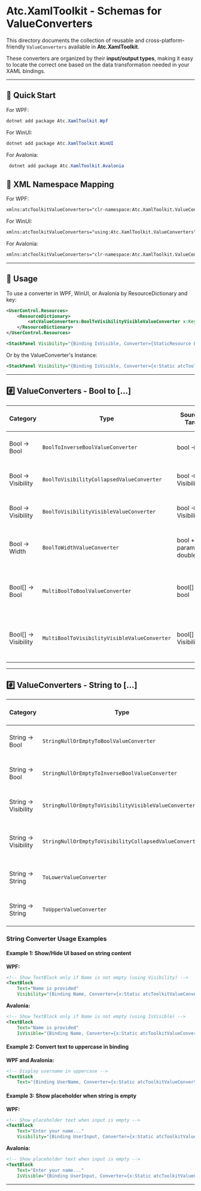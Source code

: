 # Atc.XamlToolkit - Schemas for ValueConverters

This directory documents the collection of reusable and cross-platform-friendly `ValueConverters` available in **Atc.XamlToolkit**.

These converters are organized by their **input/output types**, making it easy to locate the correct one based on the data transformation needed in your XAML bindings.

---

## 🚀 Quick Start

For WPF:

```powershell
dotnet add package Atc.XamlToolkit.Wpf
```

For WinUI:

```powershell
dotnet add package Atc.XamlToolkit.WinUI
```

For Avalonia:

```powershell
 dotnet add package Atc.XamlToolkit.Avalonia
```

## 📜 XML Namespace Mapping

For WPF:

```xml
xmlns:atcToolkitValueConverters="clr-namespace:Atc.XamlToolkit.ValueConverters;assembly=Atc.XamlToolkit.Wpf"
```

For WinUI:

```xml
xmlns:atcToolkitValueConverters="using:Atc.XamlToolkit.ValueConverters"
```

For Avalonia:

```xml
xmlns:atcToolkitValueConverters="clr-namespace:Atc.XamlToolkit.ValueConverters;assembly=Atc.XamlToolkit.Avalonia"
```

---

## 🧹 Usage

To use a converter in WPF, WinUI, or Avalonia by ResourceDictionary and key:

```xml
<UserControl.Resources>
    <ResourceDictionary>
        <atcValueConverters:BoolToVisibilityVisibleValueConverter x:Key="BoolToVisibilityVisibleValueConverter" />
    </ResourceDictionary>
</UserControl.Resources>

<StackPanel Visibility="{Binding IsVisible, Converter={StaticResource BoolToVisibilityVisibleValueConverter}}" />
```

Or by the ValueConverter's Instance:

```xml
<StackPanel Visibility="{Binding IsVisible, Converter={x:Static atcToolkitValueConverters:BoolToVisibilityVisibleValueConverter.Instance}}" />
```

---

## #️⃣ ValueConverters - Bool to [...]

| Category                  | Type                                                    | Source → Target                    | WPF Convert Example                                   | Avalonia Convert Example        | ConvertBack   |
|---------------------------|---------------------------------------------------------|------------------------------------|-------------------------------------------------------|---------------------------------|---------------|
| Bool → Bool               | `BoolToInverseBoolValueConverter`                       | bool → bool                        | True → False<br/>False → True                         | True → False<br/>False → True   |               |
| Bool → Visibility         | `BoolToVisibilityCollapsedValueConverter`               | bool → Visibility                  | True → Collapsed<br/>False → Visible                  | —                               |               |
| Bool → Visibility         | `BoolToVisibilityVisibleValueConverter`                 | bool → Visibility                  | True → Visible<br/>False → Collapsed                  | True → True<br/>False → False   |               |
| Bool → Width              | `BoolToWidthValueConverter`                             | bool + param → double/Auto         | True<br/>10 → 10<br/>True<br/>Auto → Auto             | —                               | Not supported |
| Bool[] → Bool             | `MultiBoolToBoolValueConverter`                         | bool[] → bool                      | All True → True (AND)<br/>One True → True (OR)        | —                               | Not supported |
| Bool[] → Visibility       | `MultiBoolToVisibilityVisibleValueConverter`            | bool[] → Visibility                | All True → Visible (AND)<br/>One True → Visible (OR)  | —                               | Not supported |

---

## #️⃣ ValueConverters - String to [...]

| Category                  | Type                                                    | Source → Target                    | WPF Convert Example                                   | Avalonia Convert Example                              | ConvertBack   |
|---------------------------|---------------------------------------------------------|------------------------------------|-------------------------------------------------------|-------------------------------------------------------|---------------|
| String → Bool             | `StringNullOrEmptyToBoolValueConverter`                 | string → bool                      | null/empty → True<br/>"text" → False                  | null/empty → True<br/>"text" → False                  | Not supported |
| String → Bool             | `StringNullOrEmptyToInverseBoolValueConverter`          | string → bool                      | null/empty → False<br/>"text" → True                  | null/empty → False<br/>"text" → True                  | Not supported |
| String → Visibility       | `StringNullOrEmptyToVisibilityVisibleValueConverter`    | string → Visibility                | null/empty → Visible<br/>"text" → Collapsed           | null/empty → True<br/>"text" → False                  | Not supported |
| String → Visibility       | `StringNullOrEmptyToVisibilityCollapsedValueConverter`  | string → Visibility                | null/empty → Collapsed<br/>"text" → Visible           | null/empty → False<br/>"text" → True                  | Not supported |
| String → String           | `ToLowerValueConverter`                                 | string → string                    | "HELLO" → "hello"<br/>"World" → "world"               | "HELLO" → "hello"<br/>"World" → "world"               | Not supported |
| String → String           | `ToUpperValueConverter`                                 | string → string                    | "hello" → "HELLO"<br/>"World" → "WORLD"               | "hello" → "HELLO"<br/>"World" → "WORLD"               | Not supported |

### String Converter Usage Examples

#### Example 1: Show/Hide UI based on string content

**WPF:**

```xml
<!-- Show TextBlock only if Name is not empty (using Visibility) -->
<TextBlock
    Text="Name is provided"
    Visibility="{Binding Name, Converter={x:Static atcToolkitValueConverters:StringNullOrEmptyToVisibilityCollapsedValueConverter.Instance}}" />
```

**Avalonia:**

```xml
<!-- Show TextBlock only if Name is not empty (using IsVisible) -->
<TextBlock
    Text="Name is provided"
    IsVisible="{Binding Name, Converter={x:Static atcToolkitValueConverters:StringNullOrEmptyToInverseBoolValueConverter.Instance}}" />
```

#### Example 2: Convert text to uppercase in binding

**WPF and Avalonia:**

```xml
<!-- Display username in uppercase -->
<TextBlock
    Text="{Binding UserName, Converter={x:Static atcToolkitValueConverters:ToUpperValueConverter.Instance}}" />
```

#### Example 3: Show placeholder when string is empty

**WPF:**

```xml
<!-- Show placeholder text when input is empty -->
<TextBlock
    Text="Enter your name..."
    Visibility="{Binding UserInput, Converter={x:Static atcToolkitValueConverters:StringNullOrEmptyToVisibilityVisibleValueConverter.Instance}}" />
```

**Avalonia:**

```xml
<!-- Show placeholder text when input is empty -->
<TextBlock
    Text="Enter your name..."
    IsVisible="{Binding UserInput, Converter={x:Static atcToolkitValueConverters:StringNullOrEmptyToBoolValueConverter.Instance}}" />
```

---